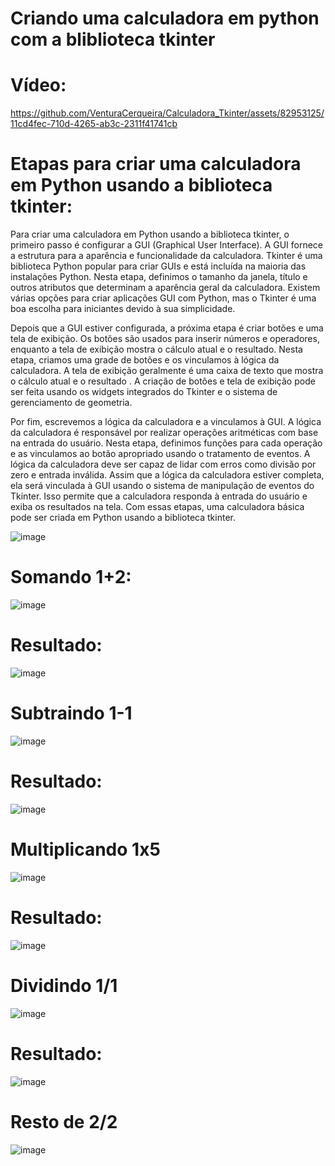 # Criando uma calculadora em python com a bliblioteca tkinter

#  Vídeo: 
https://github.com/VenturaCerqueira/Calculadora_Tkinter/assets/82953125/11cd4fec-710d-4265-ab3c-2311f41741cb

# Etapas para criar uma calculadora em Python usando a biblioteca tkinter:

Para criar uma calculadora em Python usando a biblioteca tkinter, o primeiro passo é configurar a GUI (Graphical User Interface). 
A GUI fornece a estrutura para a aparência e funcionalidade da calculadora. Tkinter é uma biblioteca Python popular para criar GUIs e está incluída na maioria das instalações Python.
Nesta etapa, definimos o tamanho da janela, título e outros atributos que determinam a aparência geral da calculadora. Existem várias opções para criar aplicações GUI com Python, mas o Tkinter é uma boa escolha para iniciantes devido à sua simplicidade.

Depois que a GUI estiver configurada, a próxima etapa é criar botões e uma tela de exibição. Os botões são usados para inserir números e operadores, enquanto a tela de exibição mostra o cálculo atual e o resultado. Nesta etapa, criamos uma grade de botões e os vinculamos à lógica da calculadora. A tela de exibição geralmente é uma caixa de texto que mostra o cálculo atual e o resultado . A criação de botões e tela de exibição pode ser feita usando os widgets integrados do Tkinter e o sistema de gerenciamento de geometria.

Por fim, escrevemos a lógica da calculadora e a vinculamos à GUI. A lógica da calculadora é responsável por realizar operações aritméticas com base na entrada do usuário. Nesta etapa, definimos funções para cada operação e as vinculamos ao botão apropriado usando o tratamento de eventos. 
A lógica da calculadora deve ser capaz de lidar com erros como divisão por zero e entrada inválida. Assim que a lógica da calculadora estiver completa, ela será vinculada à GUI usando o sistema de manipulação de eventos do Tkinter. Isso permite que a calculadora responda à entrada do usuário e exiba os resultados na tela. Com essas etapas, uma calculadora básica pode ser criada em Python usando a biblioteca tkinter.

![image](https://user-images.githubusercontent.com/82953125/235244500-ec0bf54b-5dfd-47c2-8610-b9d3158af123.png)

# Somando 1+2:
![image](https://user-images.githubusercontent.com/82953125/235244549-ffd74496-4271-4514-8678-2fd6cd5c7e13.png)

# Resultado:
![image](https://user-images.githubusercontent.com/82953125/235244609-bfff713f-ef37-4163-8421-ed8a4b6d7c36.png)

# Subtraindo 1-1
![image](https://user-images.githubusercontent.com/82953125/235244674-5188b390-0653-4141-9d76-d03a08988c9e.png)

# Resultado:
![image](https://user-images.githubusercontent.com/82953125/235244735-128dfbef-7a81-492f-9782-64c9993df2da.png)

# Multiplicando 1x5
![image](https://user-images.githubusercontent.com/82953125/235244805-d318e7db-e595-431f-9e62-9328784017f7.png)

# Resultado:
![image](https://user-images.githubusercontent.com/82953125/235244834-8d917709-f766-48d9-966c-fede43ff94a7.png)

# Dividindo 1/1
![image](https://user-images.githubusercontent.com/82953125/235244908-6ad76a28-92d0-4179-92d5-8429240da2e6.png)

# Resultado:
![image](https://user-images.githubusercontent.com/82953125/235244981-22dd2623-5d29-4ddd-97f2-bdbeffa73d55.png)

# Resto de 2/2
![image](https://user-images.githubusercontent.com/82953125/235245044-ec86943b-3c5d-4540-9a5c-c2ccf7926be4.png)
